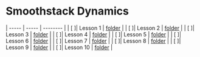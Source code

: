 # Smoothstack Dynamics

| ----- | ----- | -------- |
| [ ]| Lesson 1 | [folder](./L1) |
| [ ]| Lesson 2 | [folder](./L2) |
| [ ]| Lesson 3 | [folder](./L3) |
| [ ]| Lesson 4 | [folder](./L4) |
| [ ]| Lesson 5 | [folder](./L5) |
| [ ]| Lesson 6 | [folder](./L6) |
| [ ]| Lesson 7 | [folder](./L7) |
| [ ]| Lesson 8 | [folder](./L8) |
| [ ]| Lesson 9 | [folder](./L9) |
| [ ]| Lesson 10 | [folder](./L10) |
